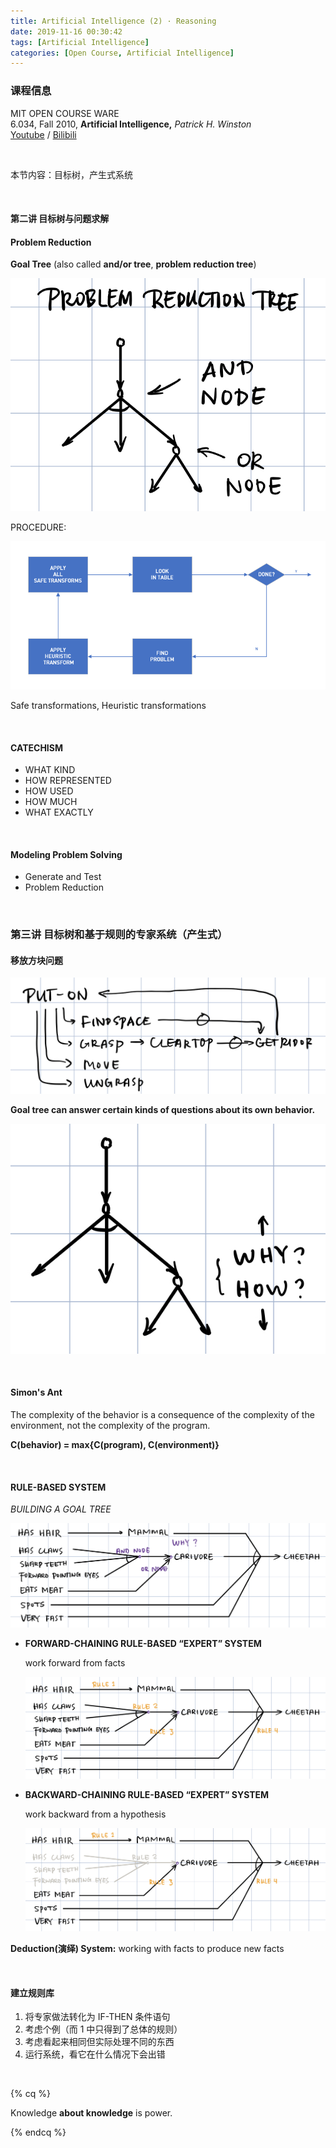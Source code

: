 ```yaml
---
title: Artificial Intelligence (2) · Reasoning
date: 2019-11-16 00:30:42
tags: [Artificial Intelligence]
categories: [Open Course, Artificial Intelligence]
---
```


### 课程信息

MIT OPEN COURSE WARE  
6.034, Fall 2010, **Artificial Intelligence,** *Patrick H. Winston*  
[Youtube](https://www.youtube.com/watch?v=TjZBTDzGeGg&list=PLUl4u3cNGP63gFHB6xb-kVBiQHYe_4hSi) / [Bilibili](https://www.bilibili.com/video/av75097245)

<br>

本节内容：目标树，产生式系统

<!-- more -->

<br>

#### 第二讲 目标树与问题求解

#### Problem Reduction

**Goal Tree** (also called **and/or tree**, **problem reduction tree**)

![GoalTree](Artificial-Intelligence-Patrick-Winston-2/GoalTree.jpg)

PROCEDURE:

![math](Artificial-Intelligence-Patrick-Winston-2/math.png)

Safe transformations, Heuristic transformations

<br>

#### CATECHISM

- WHAT KIND
- HOW REPRESENTED
- HOW USED
- HOW MUCH
- WHAT EXACTLY

<br>

#### Modeling Problem Solving

- Generate and Test
- Problem Reduction

<br>

### 第三讲 目标树和基于规则的专家系统（产生式）

#### 移放方块问题

![box](Artificial-Intelligence-Patrick-Winston-2/box.jpg)

**Goal tree can answer certain kinds of questions about its own behavior.**

![box](Artificial-Intelligence-Patrick-Winston-2/gt.jpg)

<br>

#### Simon's Ant

The complexity of the behavior is a consequence of the complexity of the environment, not the complexity of the program.

**C(behavior) = max{C(program), C(environment)}**

<br>

#### RULE-BASED SYSTEM

*BUILDING A GOAL TREE*

![ExpertSystem](Artificial-Intelligence-Patrick-Winston-2/ExpertSystem.jpg)

- **FORWARD-CHAINING RULE-BASED “EXPERT” SYSTEM**

  work forward from facts

  ![ExpertSystem](Artificial-Intelligence-Patrick-Winston-2/ExpertSystem1.jpg)

- **BACKWARD-CHAINING RULE-BASED “EXPERT” SYSTEM**

  work backward from a hypothesis

  ![ExpertSystem](Artificial-Intelligence-Patrick-Winston-2/ExpertSystem2.jpg)

**Deduction(演绎) System:** working with facts to produce new facts

<br>

#### 建立规则库

1. 将专家做法转化为 IF-THEN 条件语句
2. 考虑个例（而 1 中只得到了总体的规则）
3. 考虑看起来相同但实际处理不同的东西
4. 运行系统，看它在什么情况下会出错

<br>

{% cq %}

Knowledge **about knowledge** is power.

{% endcq %}

<br>
